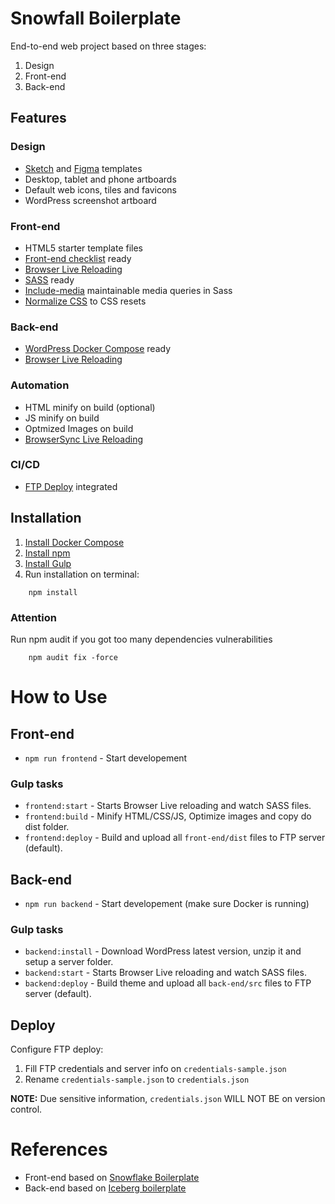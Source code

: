 # Snowfall Boilerplate

End-to-end web project based on three stages:

1. Design
2. Front-end
3. Back-end

## Features

### Design

- <a href="https://www.sketchapp.com/">Sketch</a> and <a href="https://www.figma.com/">Figma</a> templates
- Desktop, tablet and phone artboards
- Default web icons, tiles and favicons
- WordPress screenshot artboard

### Front-end

- HTML5 starter template files
- <a href="https://github.com/thedaviddias/Front-End-Checklist">Front-end checklist</a> ready
- <a href="https://www.browsersync.io/">Browser Live Reloading</a>
- <a href="https://sass-lang.com/">SASS</a> ready
- <a href="https://eduardoboucas.github.io/include-media/">Include-media</a> maintainable media queries in Sass
- <a href='https://github.com/necolas/normalize.css/'>Normalize CSS</a> to CSS resets

### Back-end

- <a href="https://docs.docker.com/compose/wordpress/">WordPress Docker Compose</a> ready
- <a href="https://www.browsersync.io/">Browser Live Reloading</a>

### Automation

- HTML minify on build (optional)
- JS minify on build
- Optmized Images on build
- <a href="https://www.browsersync.io/">BrowserSync Live Reloading</a>

### CI/CD

- <a href="#deploy">FTP Deploy</a> integrated

## Installation

1. <a href="https://docs.docker.com/compose/install/">Install Docker Compose</a>
2. [Install npm](https://www.npmjs.com/get-npm)
3. [Install Gulp](https://gulpjs.com)
4. Run installation on terminal:

```terminal
    npm install
```

### Attention

Run npm audit if you got too many dependencies vulnerabilities

```terminal
    npm audit fix -force
```

# How to Use

## Front-end

- `npm run frontend` - Start developement

### Gulp tasks

- `frontend:start` - Starts Browser Live reloading and watch SASS files.
- `frontend:build` - Minify HTML/CSS/JS, Optimize images and copy do dist folder.
- `frontend:deploy` - Build and upload all `front-end/dist` files to FTP server (default).

## Back-end

- `npm run backend` - Start developement (make sure Docker is running)

### Gulp tasks

- `backend:install` - Download WordPress latest version, unzip it and setup a server folder.
- `backend:start` - Starts Browser Live reloading and watch SASS files.
- `backend:deploy` - Build theme and upload all `back-end/src` files to FTP server (default).

## Deploy

Configure FTP deploy:

1. Fill FTP credentials and server info on `credentials-sample.json`
2. Rename `credentials-sample.json` to `credentials.json`

<strong>NOTE:</strong>
Due sensitive information, `credentials.json` WILL NOT BE on version control.

# References

- Front-end based on <a href="https://github.com/marceloglacial/snowflake-boilerplate">Snowflake Boilerplate</a>
- Back-end based on <a href="https://github.com/marceloglacial/iceberg-boilerplate">Iceberg boilerplate</a>
